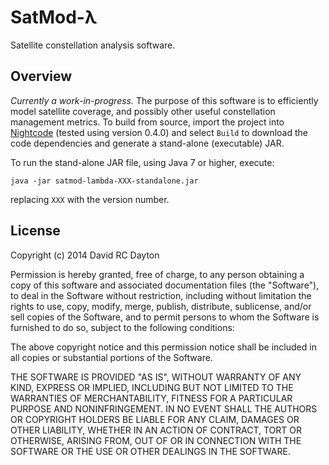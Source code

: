 # SatMod-&#x3bb;

Satellite constellation analysis software.

## Overview

*Currently a work-in-progress.* The purpose of this software is to efficiently
model satellite coverage, and possibly other useful constellation management
metrics. To build from source, import the project into [Nightcode][1] (tested
using version 0.4.0) and select `Build` to download the code dependencies and
generate a stand-alone (executable) JAR.

To run the stand-alone JAR file, using Java 7 or higher, execute:

    java -jar satmod-lambda-XXX-standalone.jar

replacing `XXX` with the version number.

## License

Copyright (c) 2014 David RC Dayton

Permission is hereby granted, free of charge, to any person obtaining a copy
of this software and associated documentation files (the "Software"), to deal
in the Software without restriction, including without limitation the rights
to use, copy, modify, merge, publish, distribute, sublicense, and/or sell
copies of the Software, and to permit persons to whom the Software is
furnished to do so, subject to the following conditions:

The above copyright notice and this permission notice shall be included in
all copies or substantial portions of the Software.

THE SOFTWARE IS PROVIDED "AS IS", WITHOUT WARRANTY OF ANY KIND, EXPRESS OR
IMPLIED, INCLUDING BUT NOT LIMITED TO THE WARRANTIES OF MERCHANTABILITY,
FITNESS FOR A PARTICULAR PURPOSE AND NONINFRINGEMENT. IN NO EVENT SHALL THE
AUTHORS OR COPYRIGHT HOLDERS BE LIABLE FOR ANY CLAIM, DAMAGES OR OTHER
LIABILITY, WHETHER IN AN ACTION OF CONTRACT, TORT OR OTHERWISE, ARISING FROM,
OUT OF OR IN CONNECTION WITH THE SOFTWARE OR THE USE OR OTHER DEALINGS IN
THE SOFTWARE.


[1]: https://nightcode.info/
